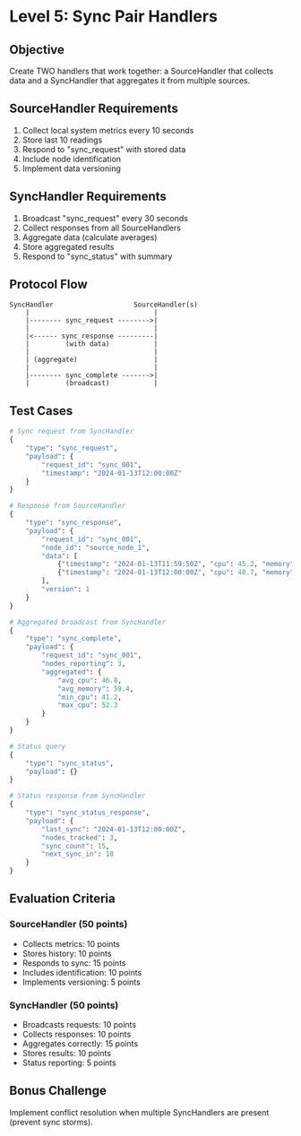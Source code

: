 # Level 5: Sync Pair Handlers

## Objective
Create TWO handlers that work together: a SourceHandler that collects data and a SyncHandler that aggregates it from multiple sources.

## SourceHandler Requirements
1. Collect local system metrics every 10 seconds
2. Store last 10 readings
3. Respond to "sync_request" with stored data
4. Include node identification
5. Implement data versioning

## SyncHandler Requirements
1. Broadcast "sync_request" every 30 seconds
2. Collect responses from all SourceHandlers
3. Aggregate data (calculate averages)
4. Store aggregated results
5. Respond to "sync_status" with summary

## Protocol Flow
```
SyncHandler                    SourceHandler(s)
    |                               |
    |-------- sync_request -------->|
    |                               |
    |<------ sync_response ---------|
    |         (with data)           |
    |                               |
    | (aggregate)                   |
    |                               |
    |-------- sync_complete ------->|
    |         (broadcast)           |
```

## Test Cases
```python
# Sync request from SyncHandler
{
    "type": "sync_request",
    "payload": {
        "request_id": "sync_001",
        "timestamp": "2024-01-13T12:00:00Z"
    }
}

# Response from SourceHandler
{
    "type": "sync_response",
    "payload": {
        "request_id": "sync_001",
        "node_id": "source_node_1",
        "data": [
            {"timestamp": "2024-01-13T11:59:50Z", "cpu": 45.2, "memory": 62.1},
            {"timestamp": "2024-01-13T12:00:00Z", "cpu": 48.7, "memory": 61.8}
        ],
        "version": 1
    }
}

# Aggregated broadcast from SyncHandler
{
    "type": "sync_complete",
    "payload": {
        "request_id": "sync_001",
        "nodes_reporting": 3,
        "aggregated": {
            "avg_cpu": 46.8,
            "avg_memory": 59.4,
            "min_cpu": 41.2,
            "max_cpu": 52.3
        }
    }
}

# Status query
{
    "type": "sync_status",
    "payload": {}
}

# Status response from SyncHandler
{
    "type": "sync_status_response",
    "payload": {
        "last_sync": "2024-01-13T12:00:00Z",
        "nodes_tracked": 3,
        "sync_count": 15,
        "next_sync_in": 18
    }
}
```

## Evaluation Criteria

### SourceHandler (50 points)
- Collects metrics: 10 points
- Stores history: 10 points
- Responds to sync: 15 points
- Includes identification: 10 points
- Implements versioning: 5 points

### SyncHandler (50 points)
- Broadcasts requests: 10 points
- Collects responses: 10 points
- Aggregates correctly: 15 points
- Stores results: 10 points
- Status reporting: 5 points

## Bonus Challenge
Implement conflict resolution when multiple SyncHandlers are present (prevent sync storms).